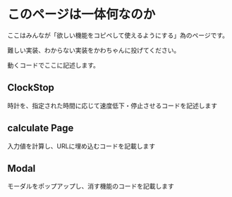 # このページは一体何なのか
ここはみんなが「欲しい機能をコピペして使えるようにする」為のページです。

難しい実装、わからない実装をかわちゃんに投げてください。

動くコードでここに記述します。

## ClockStop
時計を、指定された時間に応じて速度低下・停止させるコードを記述します

## calculate Page
入力値を計算し、URLに埋め込むコードを記載します

## Modal
モーダルをポップアップし、消す機能のコードを記載します